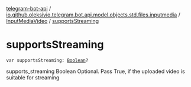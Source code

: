 [telegram-bot-api](../../index.md) / [io.github.oleksivio.telegram.bot.api.model.objects.std.files.inputmedia](../index.md) / [InputMediaVideo](index.md) / [supportsStreaming](./supports-streaming.md)

# supportsStreaming

`var supportsStreaming: `[`Boolean`](https://kotlinlang.org/api/latest/jvm/stdlib/kotlin/-boolean/index.html)`?`

supports_streaming Boolean Optional. Pass True, if the uploaded video is suitable for streaming

